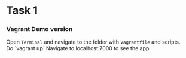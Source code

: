 # Task 1

### Vagrant Demo version

Open `Terminal` and navigate to the folder with `Vagrantfile` and scripts.  
Do ´vagrant up´
Navigate to localhost:7000 to see the app


